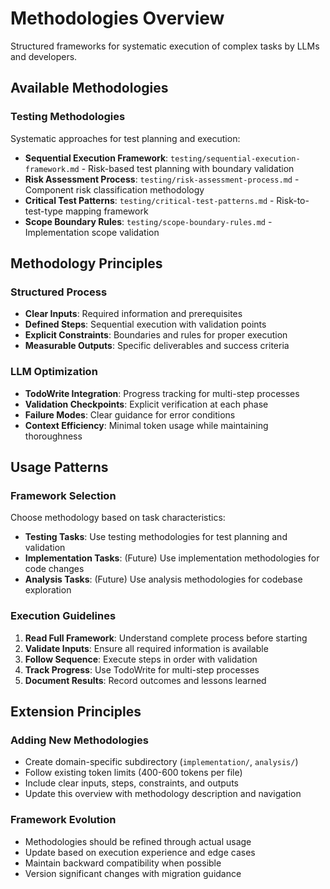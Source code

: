 # Methodologies Overview

Structured frameworks for systematic execution of complex tasks by LLMs and developers.

## Available Methodologies

### Testing Methodologies
Systematic approaches for test planning and execution:

- **Sequential Execution Framework**: `testing/sequential-execution-framework.md` - Risk-based test planning with boundary validation
- **Risk Assessment Process**: `testing/risk-assessment-process.md` - Component risk classification methodology
- **Critical Test Patterns**: `testing/critical-test-patterns.md` - Risk-to-test-type mapping framework
- **Scope Boundary Rules**: `testing/scope-boundary-rules.md` - Implementation scope validation

## Methodology Principles

### Structured Process
- **Clear Inputs**: Required information and prerequisites
- **Defined Steps**: Sequential execution with validation points
- **Explicit Constraints**: Boundaries and rules for proper execution
- **Measurable Outputs**: Specific deliverables and success criteria

### LLM Optimization
- **TodoWrite Integration**: Progress tracking for multi-step processes
- **Validation Checkpoints**: Explicit verification at each phase
- **Failure Modes**: Clear guidance for error conditions
- **Context Efficiency**: Minimal token usage while maintaining thoroughness

## Usage Patterns

### Framework Selection
Choose methodology based on task characteristics:
- **Testing Tasks**: Use testing methodologies for test planning and validation
- **Implementation Tasks**: (Future) Use implementation methodologies for code changes
- **Analysis Tasks**: (Future) Use analysis methodologies for codebase exploration

### Execution Guidelines
1. **Read Full Framework**: Understand complete process before starting
2. **Validate Inputs**: Ensure all required information is available
3. **Follow Sequence**: Execute steps in order with validation
4. **Track Progress**: Use TodoWrite for multi-step processes
5. **Document Results**: Record outcomes and lessons learned

## Extension Principles

### Adding New Methodologies
- Create domain-specific subdirectory (`implementation/`, `analysis/`)
- Follow existing token limits (400-600 tokens per file)
- Include clear inputs, steps, constraints, and outputs
- Update this overview with methodology description and navigation

### Framework Evolution
- Methodologies should be refined through actual usage
- Update based on execution experience and edge cases
- Maintain backward compatibility when possible
- Version significant changes with migration guidance
